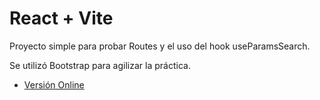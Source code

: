 # React + Vite

Proyecto simple para probar Routes y el uso del hook useParamsSearch.

Se utilizó Bootstrap para agilizar la práctica.

- [Versión Online](https://router-blog-usesearchparams.netlify.app/)

